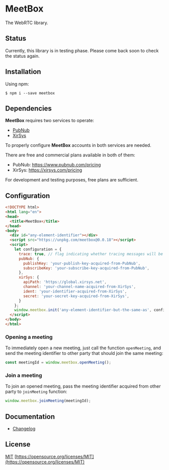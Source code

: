 # MeetBox

The WebRTC library.

## Status

Currently, this library is in testing phase.
Please come back soon to check the status again.

## Installation

Using npm:

```
$ npm i --save meetbox
```

## Dependencies

**MeetBox** requires two services to operate:
- [PubNub](https://www.pubnub.com)
- [XirSys](https://xirsys.com)

To properly configure **MeetBox** accounts in both services are needed.

There are free and commercial plans available in both of them:
- PubNub: https://www.pubnub.com/pricing
- XirSys: https://xirsys.com/pricing

For development and testing purposes, free plans are sufficient.

## Configuration

```html
<!DOCTYPE html>
<html lang="en">
<head>
  <title>MeetBox</title>
</head>
<body>
  <div id="any-element-identifier"></div>
  <script src="https://unpkg.com/meetbox@0.0.18"></script>
  <script>
    let configuration = {
      trace: true, // flag indicating whether tracing messages will be displayed in the console
      pubNub: {
        publishKey: 'your-publish-key-acquired-from-PubNub',
        subscribeKey: 'your-subscribe-key-acquired-from-PubNub',
      },
      xirSys: {
        apiPath: 'https://global.xirsys.net',
        channel: 'your-channel-name-acquired-from-XirSys',
        ident: 'your-identifier-acquired-from-XirSys',
        secret: 'your-secret-key-acquired-from-XirSys',
      }
    };
    window.meetbox.init('any-element-identifier-but-the-same-as', configuration);
  </script>
</body>
</html>
```

### Opening a meeting

To immediately open a new meeting, just call the function `openMeeting`,
and send the meeting identifier to other party that should join the same meeting:

```js
const meetingId = window.meetbox.openMeeting();
```

### Join a meeting

To join an opened meeting, pass the meeting identifier acquired from other party to `joinMeeting` function:  

```js
window.meetbox.joinMeeting(meetingId);
```

## Documentation

- [Changelog](CHANGELOG.md)

## License

[MIT](LICENSE) [https://opensource.org/licenses/MIT](https://opensource.org/licenses/MIT)
